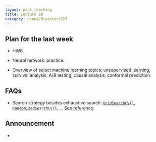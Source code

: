 ```yaml
---
layout: post_teaching
title: Lecture 20
category: econ425twinter2023
---
```


## Plan for the last week

* HW6.

* Neural network: practice.

* Overview of select machine learning topics: unsupervised learning, survival analysis, A/B testing, causal analysis, conformal prediction.

## FAQs

* Search strategy besides exhaustive search: [`GridSearchCV()`](https://scikit-learn.org/stable/modules/generated/sklearn.model_selection.GridSearchCV.html#sklearn.model_selection.GridSearchCV), [`RandomizedSearchCV()`](https://scikit-learn.org/stable/modules/generated/sklearn.model_selection.RandomizedSearchCV.html#sklearn.model_selection.RandomizedSearchCV), ... See [reference](https://scikit-learn.org/stable/modules/classes.html#hyper-parameter-optimizers).

## Announcement

* 